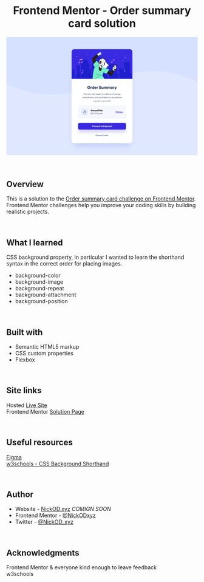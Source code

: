 <h1 align="center">Frontend Mentor - Order summary card solution</h1>

<img src="https://github.com/NickODxyz/FM-order-summary-component-main/blob/main/Preview.JPG?raw=true" ></img>

<br>

## Overview

This is a solution to the [Order summary card challenge on Frontend Mentor](https://www.frontendmentor.io/challenges/order-summary-component-QlPmajDUj). Frontend Mentor challenges help you improve your coding skills by building realistic projects. 

<br>

## What I learned

CSS background property, in particular I wanted to learn the shorthand syntax in the correct order for placing images.
<br>

- background-color
- background-image
- background-repeat
- background-attachment
- background-position

<br>

## Built with 

- Semantic HTML5 markup
- CSS custom properties
- Flexbox

<br>

## Site links
Hosted [Live Site]()
<br>
Frontend Mentor [Solution Page]()

<br>

## Useful resources

[Figma](https://www.figma.com)
<br>
[w3schools - CSS Background Shorthand](https://www.w3schools.com/css/css_background_shorthand.asp)

<br>

## Author

- Website - [NickOD.xyz](http://www.NickOD.xyz) <em>COMIGN SOON</em>
- Frontend Mentor - [@NickODxyz](https://www.frontendmentor.io/profile/NickODxyz)
- Twitter - [@NickOD_xyz](https://twitter.com/NickOD_xyz)

<br>

## Acknowledgments

Frontend Mentor & everyone kind enough to leave feedback
<br>
w3schools